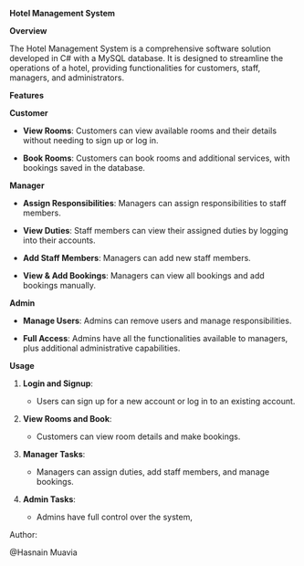 **Hotel Management System**

**Overview**

The Hotel Management System is a comprehensive software solution
developed in C# with a MySQL database. It is designed to streamline the
operations of a hotel, providing functionalities for customers, staff,
managers, and administrators.

**Features**

**Customer**

-   **View Rooms**: Customers can view available rooms and their details
    without needing to sign up or log in.

-   **Book Rooms**: Customers can book rooms and additional services,
    with bookings saved in the database.

**Manager**

-   **Assign Responsibilities**: Managers can assign responsibilities to
    staff members.

-   **View Duties**: Staff members can view their assigned duties by
    logging into their accounts.

-   **Add Staff Members**: Managers can add new staff members.

-   **View & Add Bookings**: Managers can view all bookings and add
    bookings manually.

**Admin**

-   **Manage Users**: Admins can remove users and manage
    responsibilities.

-   **Full Access**: Admins have all the functionalities available to
    managers, plus additional administrative capabilities.

**Usage**

1.  **Login and Signup**:

    -   Users can sign up for a new account or log in to an existing
        account.

2.  **View Rooms and Book**:

    -   Customers can view room details and make bookings.

3.  **Manager Tasks**:

    -   Managers can assign duties, add staff members, and manage
        bookings.

4.  **Admin Tasks**:

    -   Admins have full control over the system,

Author:

\@Hasnain Muavia
